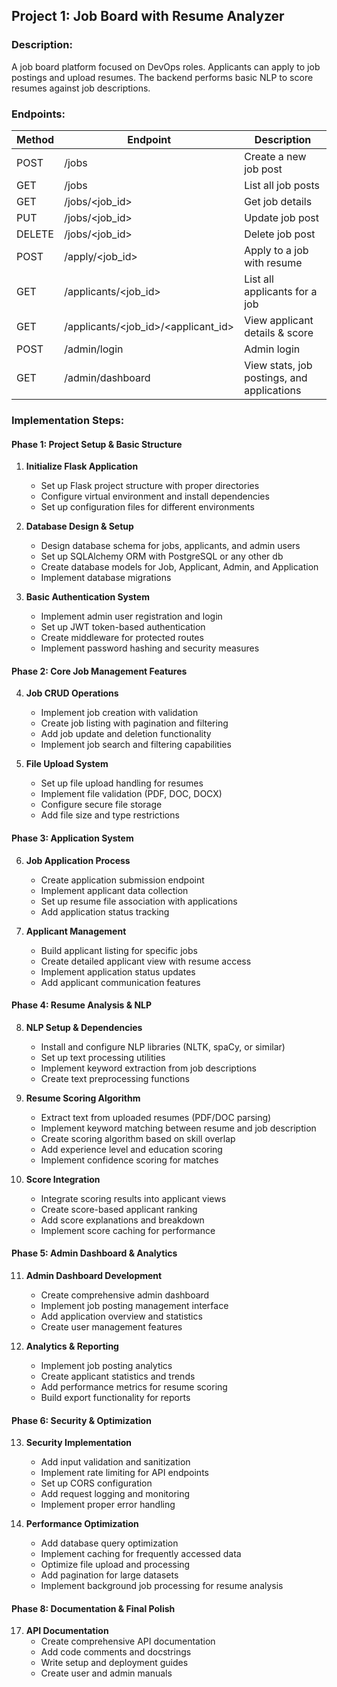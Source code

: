 
## Project 1: Job Board with Resume Analyzer

###  Description:
A job board platform focused on DevOps roles. Applicants can apply to job postings and upload resumes. The backend performs basic NLP to score resumes against job descriptions.

###  Endpoints:
| Method | Endpoint | Description |
|--------|----------|-------------|
| POST   | /jobs    | Create a new job post |
| GET    | /jobs    | List all job posts |
| GET    | /jobs/<job_id> | Get job details |
| PUT    | /jobs/<job_id> | Update job post |
| DELETE | /jobs/<job_id> | Delete job post |
| POST   | /apply/<job_id> | Apply to a job with resume |
| GET    | /applicants/<job_id> | List all applicants for a job |
| GET    | /applicants/<job_id>/<applicant_id> | View applicant details & score |
| POST   | /admin/login | Admin login |
| GET    | /admin/dashboard | View stats, job postings, and applications |

### Implementation Steps:

#### Phase 1: Project Setup & Basic Structure
1. **Initialize Flask Application**
   - Set up Flask project structure with proper directories
   - Configure virtual environment and install dependencies
   - Set up configuration files for different environments

2. **Database Design & Setup**
   - Design database schema for jobs, applicants, and admin users
   - Set up SQLAlchemy ORM with PostgreSQL or any other db
   - Create database models for Job, Applicant, Admin, and Application
   - Implement database migrations

3. **Basic Authentication System**
   - Implement admin user registration and login
   - Set up JWT token-based authentication
   - Create middleware for protected routes
   - Implement password hashing and security measures

#### Phase 2: Core Job Management Features
4. **Job CRUD Operations**
   - Implement job creation with validation
   - Create job listing with pagination and filtering
   - Add job update and deletion functionality
   - Implement job search and filtering capabilities

5. **File Upload System**
   - Set up file upload handling for resumes
   - Implement file validation (PDF, DOC, DOCX)
   - Configure secure file storage
   - Add file size and type restrictions

#### Phase 3: Application System
6. **Job Application Process**
   - Create application submission endpoint
   - Implement applicant data collection
   - Set up resume file association with applications
   - Add application status tracking

7. **Applicant Management**
   - Build applicant listing for specific jobs
   - Create detailed applicant view with resume access
   - Implement application status updates
   - Add applicant communication features

#### Phase 4: Resume Analysis & NLP
8. **NLP Setup & Dependencies**
   - Install and configure NLP libraries (NLTK, spaCy, or similar)
   - Set up text processing utilities
   - Implement keyword extraction from job descriptions
   - Create text preprocessing functions

9. **Resume Scoring Algorithm**
   - Extract text from uploaded resumes (PDF/DOC parsing)
   - Implement keyword matching between resume and job description
   - Create scoring algorithm based on skill overlap
   - Add experience level and education scoring
   - Implement confidence scoring for matches

10. **Score Integration**
    - Integrate scoring results into applicant views
    - Create score-based applicant ranking
    - Add score explanations and breakdown
    - Implement score caching for performance

#### Phase 5: Admin Dashboard & Analytics
11. **Admin Dashboard Development**
    - Create comprehensive admin dashboard
    - Implement job posting management interface
    - Add application overview and statistics
    - Create user management features

12. **Analytics & Reporting**
    - Implement job posting analytics
    - Create applicant statistics and trends
    - Add performance metrics for resume scoring
    - Build export functionality for reports

#### Phase 6: Security & Optimization
13. **Security Implementation**
    - Add input validation and sanitization
    - Implement rate limiting for API endpoints
    - Set up CORS configuration
    - Add request logging and monitoring
    - Implement proper error handling

14. **Performance Optimization**
    - Add database query optimization
    - Implement caching for frequently accessed data
    - Optimize file upload and processing
    - Add pagination for large datasets
    - Implement background job processing for resume analysis

#### Phase 8: Documentation & Final Polish
17. **API Documentation**
    - Create comprehensive API documentation
    - Add code comments and docstrings
    - Write setup and deployment guides
    - Create user and admin manuals
